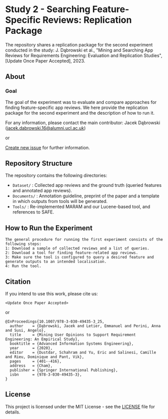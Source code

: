 # Study 2 - Searching Feature-Specific Reviews: Replication Package

The repository shares a replication package for the second experiment conducted in the study: J. Dąbrowski et al.,
"Mining and Searching App Reviews for Requirements Engineering: Evaluation and Replication Studies", [Update Once Paper Accepted], 2023.

## About

### Goal

The goal of the experiment was to evaluate and compare approaches for finding feature-specific app reviews. We here provide the replication package for the second experiment and the description of how to run it.


For any information, please contact the main contributor: Jacek Dąbrowski (jacek.dabrowski.16@alumni.ucl.ac.uk)

or

[Create new issue](https://github.com/jsdabrowski/IS-21/issues/new) for further information.

## Repository Structure

The repository contains the following directories:

- ``` Dataset/ ``` : Collected app reviews and the ground truth (queried features and annotated app reviews).
- ``` Documents/ ``` : Annotation guideline, preprint of the paper and a template in which  outputs from tools will be generated.
- ``` Tools/ ``` : Re-implemented MARAM and our Lucene-based tool, and references to SAFE.

## How to Run the Experiment

```
The general procedure for running the first experiment consists of the following steps:
1: Download a sample of collected reviews and a list of queries.
2: Download a tool for finding feature-related app reviews.
3: Make sure the tool is configured to query a desired feature and generate outputs to an intended localisation.
4: Run the tool.
```

## Citation

If you intend to use this work, please cite us:

```
<Update Once Paper Accepted>
```

or

```
@InProceedings{10.1007/978-3-030-49435-3_25,
  author    = {Dąbrowski, Jacek and Letier, Emmanuel and Perini, Anna and Susi, Angelo},
  title     = {Mining User Opinions to Support Requirement Engineering: An Empirical Study},
  booktitle = {Advanced Information Systems Engineering},
  year      = {2020},
  editor    = {Dustdar, Schahram and Yu, Eric and Salinesi, Camille and Rieu, Dominique and Pant, Vik},
  pages     = {401--416},
  address   = {Cham},
  publisher = {Springer International Publishing},
  isbn      = {978-3-030-49435-3},
}

```

## License

This project is licensed under the MIT License - see the [LICENSE](LICENSE.txt) file for details.
